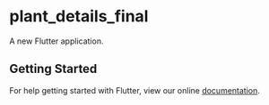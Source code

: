 # plant_details_final

A new Flutter application.

## Getting Started

For help getting started with Flutter, view our online
[documentation](https://flutter.io/).
